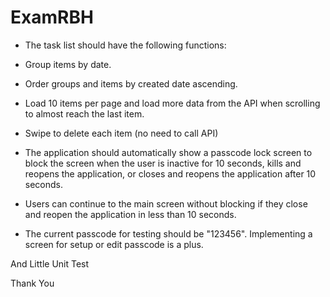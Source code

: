 # ExamRBH

- The task list should have the following functions:
- Group items by date.
- Order groups and items by created date ascending.
- Load 10 items per page and load more data from the API when scrolling to almost reach the
  last item.
- Swipe to delete each item (no need to call API)

- The application should automatically show a passcode lock screen to block the screen when the
  user is inactive for 10 seconds, kills and reopens the application, or closes and reopens the
  application after 10 seconds.
- Users can continue to the main screen without blocking if they close and reopen the application in
  less than 10 seconds.
- The current passcode for testing should be "123456". Implementing a screen for setup or edit
  passcode is a plus.

And Little Unit Test

Thank You

